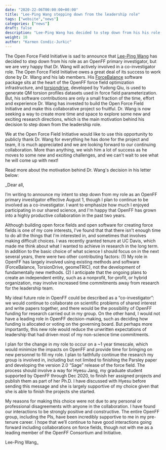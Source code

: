 ```yaml
---
date: "2020-22-06T00:00:00+00:00"
title: "Lee-Ping Wang stepping down from the leadership role"
tags: ["website","news"]
categories: ["news"]
draft: false
description: "Lee-Ping Wang has decided to step down from his his role as an OpenFF primary investigator and to continue his involvement as a co-investigator."
weight: 10
author: "Karmen Condic-Jurkic"
---
```


The Open Force Field Initiative is sad to announce that [Lee-Ping Wang](https://chemistry.ucdavis.edu/people/lee-ping-wang) has decided to step down from his role as an OpenFF primary investigator, but we are very happy that Dr. Wang will actively involved in a co-investigator role. The Open Force Field Initiative owes a great deal of its success to work done by Dr. Wang and his lab members. His  [ForceBalance](https://github.com/leeping/forcebalance) software package sits at the heart of the OpenFF force field optimization infrastructure, and [torsiondrive](https://github.com/lpwgroup/torsiondrive), developed by Yudong Qiu, is used to generate QM torsion profiles datasets used in force field parameterization. But, his software contributions are only a small fraction of the time, effort and experience Dr. Wang has invested to build the Open Force Field Initiative and make this collaborative project so fruitful. Dr. Wang is now seeking a way to create more time and space to explore some new and exciting research directions, which is the main motivation behind his decision to step down from the leadership role. 

We at the Open Force Field Initiative would like to use this opportunity to publicly thank Dr. Wang for everything he has done for the project and team, it is much appreciated and we are looking forward to our continuing collaboration. More than anything, we wish him a lot of success as he moves to some new and exciting challenges, and we can't wait to see what he will come up with next!

Read more about the motivation behind Dr. Wang's decision in his letter below:

_Dear all,

I’m writing to announce my intent to step down from my role as an OpenFF primary investigator effective August 1, though I plan to continue to be involved as a co-investigator. I want to emphasize how much I enjoyed participating in our shared science, and I'm happy that OpenFF has grown into a highly productive collaboration in the past two years.

Although building open force fields and open software for creating force fields is one of my core interests, I’ve found that that there isn't enough time to do all the things that I'm interested in, and sometimes that involves making difficult choices. I was recently granted tenure at UC Davis, which made me think about what I wanted to achieve in research in the long term. In addition to the basic choice of what science I should focus on in the next several years, there were two other contributing factors: (1) My role in OpenFF has largely involved using existing methods and software (ForceBalance, TorsionDrive, geomeTRIC), not the development of fundamentally new methods. (2) I anticipate that the ongoing plans to create an independent entity, such as a nonprofit, for-profit, or hybrid organization, may involve increased time commitments away from research for the leadership team.

My ideal future role in OpenFF could be described as a “co-investigator”: we would continue to collaborate on scientific problems of shared interest and write papers together, and there would be the possibility of OpenFF funding for research carried out in my group. On the other hand, I would not have a leading role in OpenFF decision-making, such as deciding how funding is allocated or voting on the governing board. But perhaps more importantly, this new role would reduce the unwritten expectations of leadership that had driven most of my non-science time commitments.

I plan for the change in my role to occur on a ~1 year timescale, which would minimize the impacts on OpenFF and provide time for bringing on new personnel to fill my role. I plan to faithfully continue the research my group is involved in, including but not limited to finishing the Parsley paper and developing the version 2.0 “Sage” release of the force field.  The process should involve a way for Hyesu Jang, my graduate student supported by OpenFF through Dec 2020, to finish her assigned projects and publish them as part of her Ph.D.  I have discussed with Hyesu before sending this message and she is largely supportive of my choice given that she is able to finish the projects she started.

My reasons for making this choice were not due to any personal or professional disagreements with anyone in the collaboration.  I have found our interactions to be strongly positive and constructive.  The entire OpenFF group, including the PIs, have been incredibly supportive to me in my pre-tenure career.  I hope that we’ll continue to have good interactions going forward including collaborations on force fields, though not with me as a leading member of the OpenFF Consortium and Initiative.

Lee-Ping Wang_
